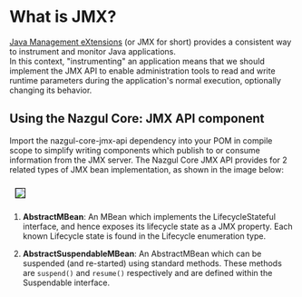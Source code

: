 # What is JMX?

<a href="http://en.wikipedia.org/wiki/Java_Management_Extensions">Java Management eXtensions</a> 
(or JMX for short) provides a consistent way to instrument and monitor Java applications.  
In this context, "instrumenting" an application means that we should implement the JMX API to enable 
administration tools to read and write runtime parameters during the application's normal execution,
optionally changing its behavior.

## Using the Nazgul Core: JMX API component

Import the nazgul-core-jmx-api dependency into your POM in compile scope to simplify writing
components which publish to or consume information from the JMX server. The Nazgul Core JMX API provides
for 2 related types of JMX bean implementation, as shown in the image below:
 
<img src="images/classStructure.png" style="margin:10px; border: 1px solid black;"/>

1. **AbstractMBean**: An MBean which implements the LifecycleStateful interface, and hence 
   exposes its lifecycle state as a JMX property. Each known Lifecycle state is found in the Lifecycle 
   enumeration type. 

2. **AbstractSuspendableMBean**: An AbstractMBean which can be suspended (and re-started) using standard methods.
   These methods are `suspend()` and `resume()` respectively and are defined within the
   Suspendable interface.